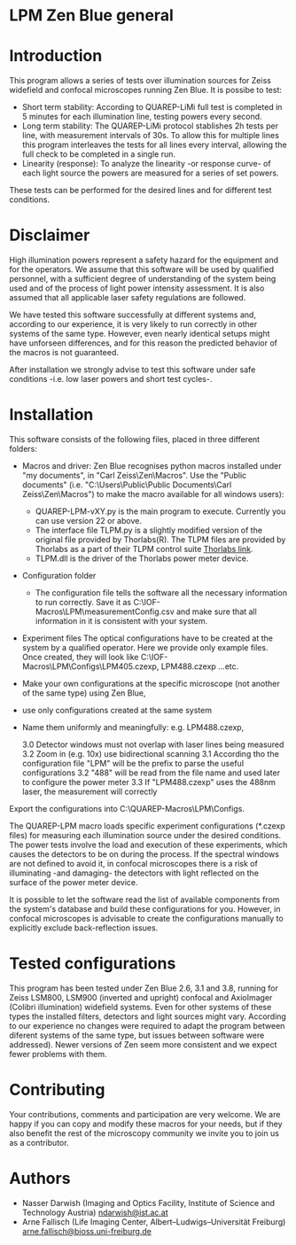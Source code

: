 # LPM Zen Blue general

# Introduction

This program allows a series of tests over illumination sources for Zeiss widefield and confocal microscopes running Zen Blue. It is possibe to test:

* Short term stability: According to QUAREP-LiMi full test is completed in 5 minutes for each illumination line, testing powers every second.
* Long term stability: The QUAREP-LiMi protocol stablishes 2h tests per line, with measurement intervals of 30s. To allow this for multiple lines this program interleaves the tests for all lines every interval, allowing the full check to be completed in a single run.
* Linearity (response): To analyze the linearity -or response curve- of each light source the powers are measured for a series of set powers.

These tests can be performed for the desired lines and for different test conditions.

# Disclaimer
High illumination powers represent a safety hazard for the equipment and for the operators. We assume that this software will be used by qualified personnel, with a sufficient degree of understanding of the system being used and of the process of light power intensity assessment. It is also assumed that all applicable laser safety regulations are followed.

We have tested this software successfully at different systems and, according to our experience, it is very likely to run correctly in other systems of the same type. However, even nearly identical setups might have unforseen differences, and for this reason the predicted behavior of the macros is not guaranteed.

After installation we strongly advise to test this software under safe conditions -i.e. low laser powers and short test cycles-.

# Installation
This software consists of the following files, placed in three different folders:

   * Macros and driver: 
      Zen Blue recognises python macros installed under "my documents", in "Carl Zeiss\Zen\Macros\". Use the "Public documents" (i.e. "C:\Users\Public\Public Documents\Carl Zeiss\Zen\Macros\") to make the macro available for all windows users):
         
      - QUAREP-LPM-vXY.py is the main program to execute. Currently you can use version 22 or above.
      - The interface file TLPM.py is a slightly modified version of the original file provided by Thorlabs(R).
      The TLPM files are provided by Thorlabs as a part of their TLPM control suite [Thorlabs link](https://www.thorlabs.com/software_pages/ViewSoftwarePage.cfm?Code=OPM).      
      - TLPM.dll is the driver of the Thorlabs power meter device.

   * Configuration folder
      - The configuration file tells the software all the necessary information to run correctly. Save it as C:\IOF-Macros\LPM\measurementConfig.csv and make sure that all information in it is consistent with your system.

   * Experiment files
   The optical configurations have to be created at the system by a qualified operator. Here we provide only example files. Once created, they will look like C:\IOF-Macros\LPM\Configs\LPM405.czexp, LPM488.czexp ...etc.
         
   - Make your own configurations at the specific microscope (not another of the same type) using Zen Blue, 
   - use only configurations created at the same system
   - Name them uniformly and meaningfully: e.g. LPM488.czexp, 

	   3.0 Detector windows must not overlap with laser lines being measured
	   3.2 Zoom in (e.g. 10x) use bidirectional scanning
	   3.1 According tho the configuration file "LPM" will be the prefix to parse the useful configurations
	   3.2 "488" will be read from the file name and used later to configure the power meter
	   3.3 If "LPM488.czexp" uses the 488nm laser, the measurement will correctly

   Export the configurations into C:\QUAREP-Macros\LPM\Configs\.

   The QUAREP-LPM macro loads specific experiment configurations (*.czexp files) for measuring each illumination source under the desired conditions. The power tests involve the load and execution of these experiments, which causes the detectors to be on during the process. If the spectral windows are not defined to avoid it, in confocal microscopes there is a risk of illuminating -and damaging- the detectors with light reflected on the surface of the power meter device.

It is possible to let the software read the list of available components from the system's database and build these configurations for you. However, in confocal microscopes is advisable to create the configurations manually to explicitly exclude back-reflection issues.

# Tested configurations
This program has been tested under Zen Blue 2.6, 3.1 and 3.8, running for Zeiss LSM800, LSM900 (inverted and upright) confocal and AxioImager (Colibri illumination) widefield systems. Even for other systems of these types the installed filters, detectors and light sources might vary. According to our experience no changes were required to adapt the program between diferent systems of the same type, but issues between software were addressed). Newer versions of Zen seem more consistent and we expect fewer problems with them.

# Contributing
Your contributions, comments and participation are very welcome. We are happy if you can copy and modify these macros for your needs, but if they also benefit the rest of the microscopy community we invite you to join us as a contributor.

# Authors
* Nasser Darwish (Imaging and Optics Facility, Institute of Science and Technology Austria) ndarwish@ist.ac.at
* Arne Fallisch (Life Imaging Center, Albert–Ludwigs–Universität Freiburg) arne.fallisch@bioss.uni-freiburg.de
